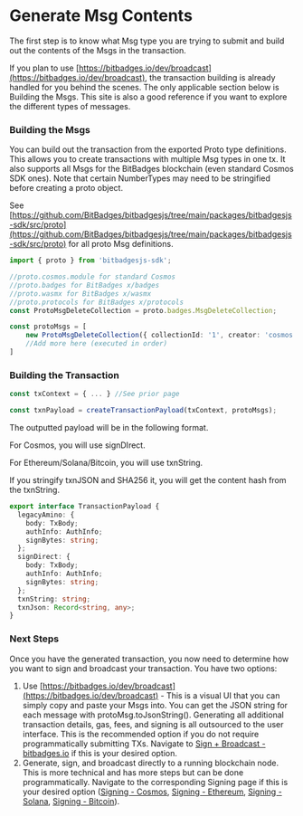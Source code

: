 # Generate Msg Contents

The first step is to know what Msg type you are trying to submit and build out the contents of the Msgs in the transaction.&#x20;

If you plan to use [https://bitbadges.io/dev/broadcast](https://bitbadges.io/dev/broadcast), the transaction building is already handled for you behind the scenes. The only applicable section below is Building the Msgs. This site is also a good reference if you want to explore the different types of messages.

### **Building the Msgs**

You can build out the transaction from the exported Proto type definitions. This allows you to create transactions with multiple Msg types in one tx. It also supports all Msgs for the BitBadges blockchain (even standard Cosmos SDK ones). Note that certain NumberTypes may need to be stringified before creating a proto object.

See [https://github.com/BitBadges/bitbadgesjs/tree/main/packages/bitbadgesjs-sdk/src/proto](https://github.com/BitBadges/bitbadgesjs/tree/main/packages/bitbadgesjs-sdk/src/proto) for all proto Msg definitions.

```typescript
import { proto } from 'bitbadgesjs-sdk';

//proto.cosmos.module for standard Cosmos
//proto.badges for BitBadges x/badges
//proto.wasmx for BitBadges x/wasmx
//proto.protocols for BitBadges x/protocols
const ProtoMsgDeleteCollection = proto.badges.MsgDeleteCollection;

const protoMsgs = [
    new ProtoMsgDeleteCollection({ collectionId: '1', creator: 'cosmos...' }),
    //Add more here (executed in order)
]
```

### Building the Transaction

```typescript
const txContext = { ... } //See prior page

const txnPayload = createTransactionPayload(txContext, protoMsgs);
```

The outputted payload will be in the following format.

For Cosmos, you will use signDIrect.

For Ethereum/Solana/Bitcoin, you will use txnString.

If you stringify txnJSON and SHA256 it, you will get the content hash from the txnString.

```typescript
export interface TransactionPayload {
  legacyAmino: {
    body: TxBody;
    authInfo: AuthInfo;
    signBytes: string;
  };
  signDirect: {
    body: TxBody;
    authInfo: AuthInfo;
    signBytes: string;
  };
  txnString: string;
  txnJson: Record<string, any>;
}
```

### Next Steps

Once you have the generated transaction, you now need to determine how you want to sign and broadcast your transaction. You have two options:

1. Use [https://bitbadges.io/dev/broadcast](https://bitbadges.io/dev/broadcast) - This is a visual UI that you can simply copy and paste your Msgs into. You can get the JSON string for each message with protoMsg.toJsonString(). Generating all additional transaction details, gas, fees, and signing is all outsourced to the user interface. This is the recommended option if you do not require programmatically submitting TXs. Navigate to [Sign + Broadcast - bitbadges.io](sign-+-broadcast-bitbadges.io.md) if this is your desired option.
2. Generate, sign, and broadcast directly to a running blockchain node. This is more technical and has more steps but can be done programmatically. Navigate to the corresponding Signing page if this is your desired option ([Signing - Cosmos](signing-cosmos.md), [Signing - Ethereum](signing-ethereum.md), [Signing - Solana](signing-solana.md), [Signing - Bitcoin](signing-bitcoin.md)).
